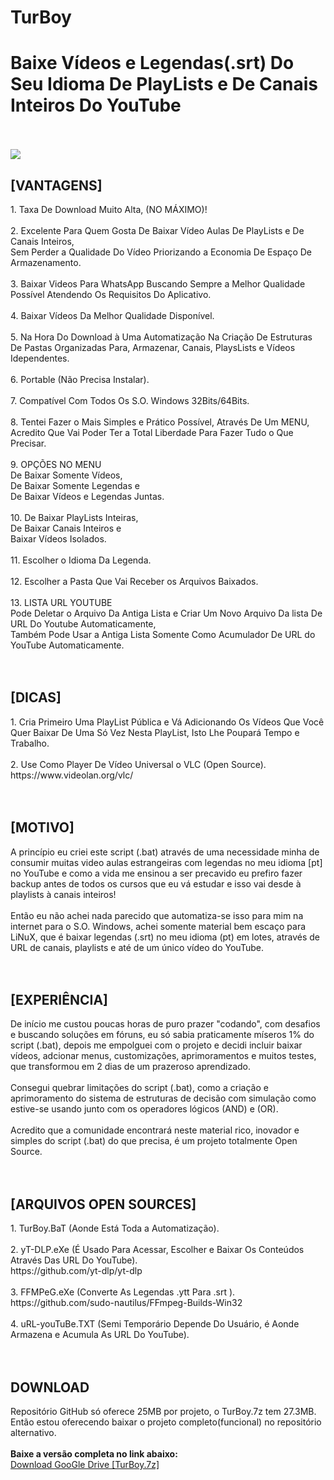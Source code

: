 # TurBoy
<h1>Baixe Vídeos e Legendas(.srt) Do Seu Idioma De PlayLists e De Canais Inteiros Do YouTube</h1>
</br>
</br>
<img src="https://github.com/ostonprata/TurBoy/blob/main/TurBoy.png">
</br>
<h2>[VANTAGENS]</h2>
1. Taxa De Download Muito Alta, (NO MÁXIMO)!
</br>
</br>
2. Excelente Para Quem Gosta De Baixar Vídeo Aulas De PlayLists e De Canais Inteiros, 
</br>
Sem Perder a Qualidade Do Vídeo Priorizando a Economia De Espaço De Armazenamento.
</br>
</br>
3. Baixar Videos Para WhatsApp Buscando Sempre a Melhor Qualidade Possível Atendendo Os Requisitos Do Aplicativo.
</br>
</br>
4. Baixar Vídeos Da Melhor Qualidade Disponível.
</br>
</br>
5. Na Hora Do Download à Uma Automatização Na Criação De Estruturas De Pastas Organizadas Para, Armazenar, Canais, PlaysLists e Vídeos Idependentes.
</br>
</br>
6. Portable (Não Precisa Instalar).
</br>
</br>
7. Compatível Com Todos Os S.O. Windows 32Bits/64Bits.
</br>
</br>
8. Tentei Fazer o Mais Simples e Prático Possível, Através De Um MENU, 
</br>
Acredito Que Vai Poder Ter a Total Liberdade Para Fazer Tudo o Que Precisar.
</br>
</br>
9. OPÇÕES NO MENU
</br>
De Baixar Somente Vídeos, 
</br>
De Baixar Somente Legendas e 
</br>
De Baixar Vídeos e Legendas Juntas.
</br>
</br>
10. De Baixar PlayLists Inteiras, 
</br>
De Baixar Canais Inteiros e 
</br>
Baixar Vídeos Isolados.
</br>
</br>
11. Escolher o Idioma Da Legenda.
</br>
</br>
12. Escolher a Pasta Que Vai Receber os Arquivos Baixados.
</br>
</br>
13. LISTA URL YOUTUBE
</br>
Pode Deletar o Arquivo Da Antiga Lista e Criar Um Novo Arquivo Da lista De URL Do Youtube Automaticamente, 
</br>
Também Pode Usar a Antiga Lista Somente Como Acumulador De URL do YouTube Automaticamente.
</br>
</br>
</br>
<h2>[DICAS]</h2>
1. Cria Primeiro Uma PlayList Pública e Vá Adicionando Os Vídeos Que Você Quer Baixar De Uma Só Vez Nesta PlayList, Isto Lhe Poupará Tempo e Trabalho.
</br>
</br>
2. Use Como Player De Vídeo Universal o VLC (Open Source).
</br>
https://www.videolan.org/vlc/
</br>
</br>
</br>
<h2>[MOTIVO]</h2>
A princípio eu criei este script (.bat) através de uma necessidade minha de consumir muitas video aulas estrangeiras com legendas no meu idioma [pt] no YouTube e como a vida me ensinou a ser precavido eu prefiro fazer backup antes de todos os cursos que eu vá estudar e isso vai desde à playlists à canais inteiros! 
</br>
</br>
Então eu não achei nada parecido que automatiza-se isso para mim na internet para o S.O. Windows, achei somente material bem escaço para LiNuX, que é baixar legendas (.srt) no meu idioma (pt) em lotes, através de URL de canais, playlists e até de um único vídeo do YouTube.
</br>
</br>
</br>
<h2>[EXPERIÊNCIA]</h2>
De início me custou poucas horas de puro prazer "codando", com desafios e buscando soluções em fóruns, eu só sabia praticamente míseros 1% do script (.bat), depois me empolguei com o projeto e decidi incluir baixar vídeos, adcionar menus, customizações, aprimoramentos e muitos testes, que transformou em 2 dias de um prazeroso aprendizado.
</br>
</br>
Consegui quebrar limitações do script (.bat), como a criação e aprimoramento do sistema de estruturas de decisão com simulação como estive-se usando junto com os operadores lógicos (AND) e (OR).
</br>
</br>
Acredito que a comunidade encontrará neste material rico, inovador e simples do script (.bat) do que precisa, é um projeto totalmente Open Source.
</br>
</br>
</br>
<h2>[ARQUIVOS OPEN SOURCES]</h2>
1. TurBoy.BaT (Aonde Está Toda a Automatização).
</br>
</br>
2. yT-DLP.eXe (É Usado Para Acessar, Escolher e Baixar Os Conteúdos Através Das URL Do YouTube). 
</br>
https://github.com/yt-dlp/yt-dlp
</br>
</br>
3. FFMPeG.eXe (Converte As Legendas .ytt Para .srt ). 
</br>
https://github.com/sudo-nautilus/FFmpeg-Builds-Win32
</br>
</br>
4. uRL-youTuBe.TXT (Semi Temporário Depende Do Usuário, é Aonde Armazena e Acumula As URL Do YouTube).
</br>
</br>
</br>
<h2>DOWNLOAD</h2>
Repositório GitHub só oferece 25MB por projeto, o TurBoy.7z tem 27.3MB.
</br>
Então estou oferecendo baixar o projeto completo(funcional) no repositório alternativo.
</br>
</br>
<b>Baixe a versão completa no link abaixo:</b>
</br>
<a href="https://drive.google.com/file/d/1pYAXoODHNB3ZTS16MXeTCYFtdvjx1SPa/view?usp=sharing">Download GooGle Drive [TurBoy.7z]</a>

